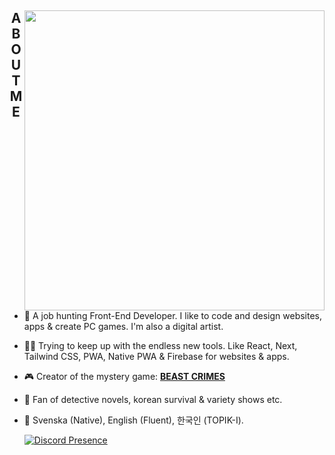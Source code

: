<div>
  <img align="right" height="480" src="https://i.imgur.com/fOIAeij.png">
  <h2 align="middle">ABOUT ME</h2>

- 🐧 A job hunting Front-End Developer. I like to code and design websites, apps & create PC games. I'm also a digital artist.
- 👨‍💻 Trying to keep up with the endless new tools. Like React, Next, Tailwind CSS, PWA, Native PWA & Firebase for websites & apps.
- 🎮 Creator of the mystery game: [**BEAST CRIMES**](https://www.beastcrimes.com/)
- 🤩 Fan of detective novels, korean survival & variety shows etc.
- 💬 Svenska (Native), English (Fluent), 한국인 (TOPIK-I).
  
  [![Discord Presence](https://lanyard.cnrad.dev/api/351263861103394817?idleMessage=(ノ▔∀▔)ノ彡┻━┻)](https://discord.com/users/351263861103394817)
</div>
